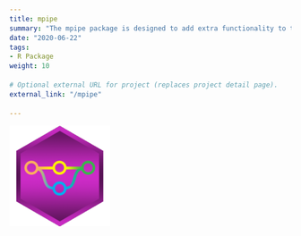 ```yaml
---
title: mpipe
summary: "The mpipe package is designed to add extra functionality to the pipeline process in tidyverse style R usage"
date: "2020-06-22"
tags:
- R Package
weight: 10

# Optional external URL for project (replaces project detail page).
external_link: "/mpipe"

---
```


<img src = "featured.png" />